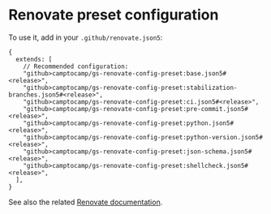 # Renovate preset configuration

To use it, add in your `.github/renovate.json5`:

```json5
{
  extends: [
    // Recommended configuration:
    "github>camptocamp/gs-renovate-config-preset:base.json5#<release>",
    "github>camptocamp/gs-renovate-config-preset:stabilization-branches.json5#<release>",
    "github>camptocamp/gs-renovate-config-preset:ci.json5#<release>",
    "github>camptocamp/gs-renovate-config-preset:pre-commit.json5#<release>",
    "github>camptocamp/gs-renovate-config-preset:python.json5#<release>",
    "github>camptocamp/gs-renovate-config-preset:python-version.json5#<release>",
    "github>camptocamp/gs-renovate-config-preset:json-schema.json5#<release>",
    "github>camptocamp/gs-renovate-config-preset:shellcheck.json5#<release>",
  ],
}
```

See also the related [Renovate documentation](https://docs.renovatebot.com/config-presets/).
